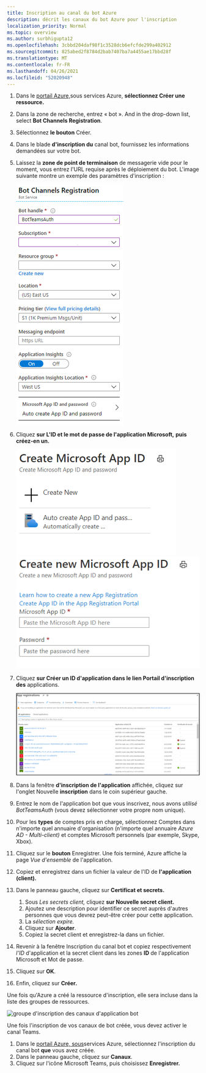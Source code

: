 ```yaml
---
title: Inscription au canal du bot Azure
description: décrit les canaux du bot Azure pour l'inscription
localization_priority: Normal
ms.topic: overview
ms.author: surbhigupta12
ms.openlocfilehash: 3cbbd204daf98f1c3528dcb6efcfde299a402912
ms.sourcegitcommit: 825abed2f8784d2bab7407ba7a4455ae17bbd28f
ms.translationtype: MT
ms.contentlocale: fr-FR
ms.lasthandoff: 04/26/2021
ms.locfileid: "52020948"
---
```

1. Dans le [portail Azure,](https://ms.portal.azure.com/#home)sous services Azure, **sélectionnez Créer une ressource.**
1. Dans la zone de recherche, entrez « bot ». And in the drop-down list, select **Bot Channels Registration**.
1. Sélectionnez **le bouton** Créer.
1. Dans le blade **d'inscription du** canal bot, fournissez les informations demandées sur votre bot.
1. Laissez la **zone de point de terminaison** de messagerie vide pour le moment, vous entrez l'URL requise après le déploiement du bot. L'image suivante montre un exemple des paramètres d'inscription :

    ![inscription des canaux d'application bot](../../assets/images/authentication/auth-bot-channels-registration.png)

1. Cliquez **sur L'ID et le mot de passe de l'application Microsoft,** **puis créez-en un.**

    ![Créer un ID d'application ](../../assets/images/authentication/CreateMicrosoftAppID.png) ![ Microsoft : créer un ID d'application Microsoft](../../assets/images/authentication/CreateNewMicrosoftAppID.png)    

1. Cliquez **sur Créer un ID d'application dans le lien Portail d'inscription des** applications.

   ![Inscriptions des applications](../../assets/images/authentication/AppRegistration.png)
   
1. Dans la fenêtre **d'inscription de l'application** affichée, cliquez sur l'onglet Nouvelle **inscription** dans le coin supérieur gauche.
1. Entrez le nom de l'application bot que vous inscrivez, nous avons *utilisé BotTeamsAuth* (vous devez sélectionner votre propre nom unique).
1. Pour les **types** de comptes pris en charge, sélectionnez Comptes dans n'importe quel annuaire d'organisation (n'importe quel annuaire *Azure AD - Multi-client)* et comptes Microsoft personnels (par exemple, Skype, Xbox).
1. Cliquez sur le **bouton** Enregistrer. Une fois terminé, Azure affiche la page *Vue d'ensemble* de l'application.
1. Copiez et enregistrez dans un fichier la valeur de l'ID de **l'application (client).**
1. Dans le panneau gauche, cliquez sur **Certificat et secrets.**
    1. Sous *Les secrets client,* cliquez **sur Nouvelle secret client.**
    1. Ajoutez une description pour identifier ce secret auprès d'autres personnes que vous devrez peut-être créer pour cette application.
    1. La *sélection expire.*
    1. Cliquez sur **Ajouter**.
    1. Copiez la secret client et enregistrez-la dans un fichier.
1. Revenir à la fenêtre Inscription du canal bot  et copiez respectivement  *l'ID* d'application et la secret client dans les zones  **ID** de l'application Microsoft et Mot de passe.
1. Cliquez sur **OK**.
1. Enfin, cliquez sur **Créer.**

Une fois qu'Azure a créé la ressource d'inscription, elle sera incluse dans la liste des groupes de ressources.  

![groupe d'inscription des canaux d'application bot](~/assets/images/authentication/auth-bot-channels-registration-group.PNG)

Une fois l'inscription de vos canaux de bot créée, vous devez activer le canal Teams.

1. Dans le [portail Azure, sous](https://ms.portal.azure.com/#home)services Azure, sélectionnez l'inscription du canal bot **que** vous avez créée.
1. Dans le panneau gauche, cliquez sur **Canaux**.
1. Cliquez sur l'icône Microsoft Teams, puis choisissez **Enregistrer.**

